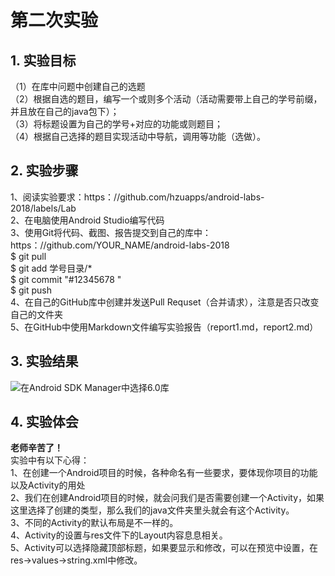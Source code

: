 ﻿# 第二次实验 

## 1. 实验目标  
（1）在库中问题中创建自己的选题  
（2）根据自选的题目，编写一个或则多个活动（活动需要带上自己的学号前缀，并且放在自己的java包下）；  
（3）将标题设置为自己的学号+对应的功能或则题目；  
（4）根据自己选择的题目实现活动中导航，调用等功能（选做）。  

## 2. 实验步骤  
1、阅读实验要求：https：//github.com/hzuapps/android-labs-2018/labels/Lab  
2、在电脑使用Android Studio编写代码  
3、使用Git将代码、截图、报告提交到自己的库中：https：//github.com/YOUR_NAME/android-labs-2018  
$ git pull  
$ git add 学号目录/*  
$ git commit "#12345678 "  
$ git push  
4、在自己的GitHub库中创建并发送Pull Requset（合并请求），注意是否只改变自己的文件夹  
5、在GitHub中使用Markdown文件编写实验报告（report1.md，report2.md）


## 3. 实验结果  

![在Android SDK Manager中选择6.0库](https://raw.githubusercontent.com/DcXuhm/android-labs-2018/master/soft1614080902337/%E5%AE%9E%E9%AA%8C%E4%BA%8C%E6%88%AA%E5%9B%BE.jpg "配置教育网下载代理")


## 4. 实验体会  

**老师辛苦了！**  
实验中有以下心得：  
1、在创建一个Android项目的时候，各种命名有一些要求，要体现你项目的功能以及Activity的用处    
2、我们在创建Android项目的时候，就会问我们是否需要创建一个Activity，如果这里选择了创建的类型，那么我们的java文件夹里头就会有这个Activity。  
3、不同的Activity的默认布局是不一样的。  
4、Activity的设置与res文件下的Layout内容息息相关。  
5、Activity可以选择隐藏顶部标题，如果要显示和修改，可以在预览中设置，在res->values->string.xml中修改。  
